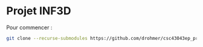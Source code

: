 # Projet INF3D

Pour commencer :
```sh
git clone --recurse-submodules https://github.com/drohmer/csc43043ep_practice_code.git
```